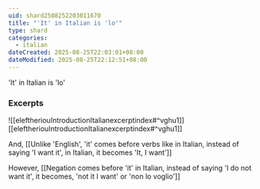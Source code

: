 ```yaml
---
uid: shard2508252203011670
title: "'It' in Italian is 'lo'"
type: shard
categories:
  - italian
dateCreated: 2025-08-25T22:03:01+08:00
dateModified: 2025-08-25T22:12:51+08:00
---
```

'It' in Italian is 'lo'

### Excerpts
![[eleftheriouIntroductionItalianexcerptindex#^vghu1]][[eleftheriouIntroductionItalianexcerptindex#^vghu1]]

And, [[Unlike 'English', 'it' comes before verbs like in Italian, instead of saying 'I want it', in Italian, it becomes 'It, I want']]

However, [[Negation comes before 'it' in Italian, instead of saying 'I do not want it', it becomes, 'not it I want' or 'non lo voglio']]